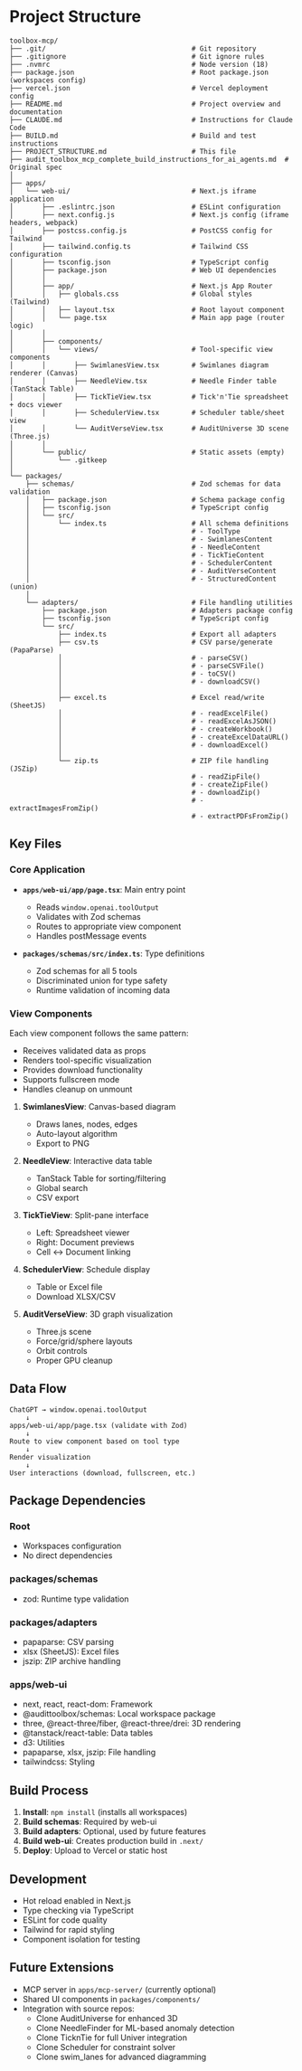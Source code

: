# Project Structure

```
toolbox-mcp/
├── .git/                                    # Git repository
├── .gitignore                               # Git ignore rules
├── .nvmrc                                   # Node version (18)
├── package.json                             # Root package.json (workspaces config)
├── vercel.json                              # Vercel deployment config
├── README.md                                # Project overview and documentation
├── CLAUDE.md                                # Instructions for Claude Code
├── BUILD.md                                 # Build and test instructions
├── PROJECT_STRUCTURE.md                     # This file
├── audit_toolbox_mcp_complete_build_instructions_for_ai_agents.md  # Original spec
│
├── apps/
│   └── web-ui/                              # Next.js iframe application
│       ├── .eslintrc.json                   # ESLint configuration
│       ├── next.config.js                   # Next.js config (iframe headers, webpack)
│       ├── postcss.config.js                # PostCSS config for Tailwind
│       ├── tailwind.config.ts               # Tailwind CSS configuration
│       ├── tsconfig.json                    # TypeScript config
│       ├── package.json                     # Web UI dependencies
│       │
│       ├── app/                             # Next.js App Router
│       │   ├── globals.css                  # Global styles (Tailwind)
│       │   ├── layout.tsx                   # Root layout component
│       │   └── page.tsx                     # Main app page (router logic)
│       │
│       ├── components/
│       │   └── views/                       # Tool-specific view components
│       │       ├── SwimlanesView.tsx        # Swimlanes diagram renderer (Canvas)
│       │       ├── NeedleView.tsx           # Needle Finder table (TanStack Table)
│       │       ├── TickTieView.tsx          # Tick'n'Tie spreadsheet + docs viewer
│       │       ├── SchedulerView.tsx        # Scheduler table/sheet view
│       │       └── AuditVerseView.tsx       # AuditUniverse 3D scene (Three.js)
│       │
│       └── public/                          # Static assets (empty)
│           └── .gitkeep
│
└── packages/
    ├── schemas/                             # Zod schemas for data validation
    │   ├── package.json                     # Schema package config
    │   ├── tsconfig.json                    # TypeScript config
    │   └── src/
    │       └── index.ts                     # All schema definitions
    │                                        # - ToolType
    │                                        # - SwimlanesContent
    │                                        # - NeedleContent
    │                                        # - TickTieContent
    │                                        # - SchedulerContent
    │                                        # - AuditVerseContent
    │                                        # - StructuredContent (union)
    │
    └── adapters/                            # File handling utilities
        ├── package.json                     # Adapters package config
        ├── tsconfig.json                    # TypeScript config
        └── src/
            ├── index.ts                     # Export all adapters
            ├── csv.ts                       # CSV parse/generate (PapaParse)
            │                                # - parseCSV()
            │                                # - parseCSVFile()
            │                                # - toCSV()
            │                                # - downloadCSV()
            │
            ├── excel.ts                     # Excel read/write (SheetJS)
            │                                # - readExcelFile()
            │                                # - readExcelAsJSON()
            │                                # - createWorkbook()
            │                                # - createExcelDataURL()
            │                                # - downloadExcel()
            │
            └── zip.ts                       # ZIP file handling (JSZip)
                                             # - readZipFile()
                                             # - createZipFile()
                                             # - downloadZip()
                                             # - extractImagesFromZip()
                                             # - extractPDFsFromZip()
```

## Key Files

### Core Application

- **`apps/web-ui/app/page.tsx`**: Main entry point
  - Reads `window.openai.toolOutput`
  - Validates with Zod schemas
  - Routes to appropriate view component
  - Handles postMessage events

- **`packages/schemas/src/index.ts`**: Type definitions
  - Zod schemas for all 5 tools
  - Discriminated union for type safety
  - Runtime validation of incoming data

### View Components

Each view component follows the same pattern:
- Receives validated data as props
- Renders tool-specific visualization
- Provides download functionality
- Supports fullscreen mode
- Handles cleanup on unmount

1. **SwimlanesView**: Canvas-based diagram
   - Draws lanes, nodes, edges
   - Auto-layout algorithm
   - Export to PNG

2. **NeedleView**: Interactive data table
   - TanStack Table for sorting/filtering
   - Global search
   - CSV export

3. **TickTieView**: Split-pane interface
   - Left: Spreadsheet viewer
   - Right: Document previews
   - Cell ↔ Document linking

4. **SchedulerView**: Schedule display
   - Table or Excel file
   - Download XLSX/CSV

5. **AuditVerseView**: 3D graph visualization
   - Three.js scene
   - Force/grid/sphere layouts
   - Orbit controls
   - Proper GPU cleanup

## Data Flow

```
ChatGPT → window.openai.toolOutput
    ↓
apps/web-ui/app/page.tsx (validate with Zod)
    ↓
Route to view component based on tool type
    ↓
Render visualization
    ↓
User interactions (download, fullscreen, etc.)
```

## Package Dependencies

### Root
- Workspaces configuration
- No direct dependencies

### packages/schemas
- zod: Runtime type validation

### packages/adapters
- papaparse: CSV parsing
- xlsx (SheetJS): Excel files
- jszip: ZIP archive handling

### apps/web-ui
- next, react, react-dom: Framework
- @audittoolbox/schemas: Local workspace package
- three, @react-three/fiber, @react-three/drei: 3D rendering
- @tanstack/react-table: Data tables
- d3: Utilities
- papaparse, xlsx, jszip: File handling
- tailwindcss: Styling

## Build Process

1. **Install**: `npm install` (installs all workspaces)
2. **Build schemas**: Required by web-ui
3. **Build adapters**: Optional, used by future features
4. **Build web-ui**: Creates production build in `.next/`
5. **Deploy**: Upload to Vercel or static host

## Development

- Hot reload enabled in Next.js
- Type checking via TypeScript
- ESLint for code quality
- Tailwind for rapid styling
- Component isolation for testing

## Future Extensions

- MCP server in `apps/mcp-server/` (currently optional)
- Shared UI components in `packages/components/`
- Integration with source repos:
  - Clone AuditUniverse for enhanced 3D
  - Clone NeedleFinder for ML-based anomaly detection
  - Clone TicknTie for full Univer integration
  - Clone Scheduler for constraint solver
  - Clone swim_lanes for advanced diagramming
